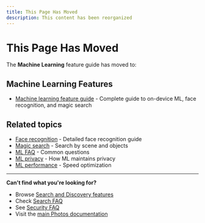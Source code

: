 ```yaml
---
title: This Page Has Moved
description: This content has been reorganized
---
```


# This Page Has Moved

The **Machine Learning** feature guide has moved to:

## Machine Learning Features

- [Machine learning feature guide](/photos/features/search-and-discovery/machine-learning) - Complete guide to on-device ML, face recognition, and magic search

## Related topics

- [Face recognition](/photos/features/search-and-discovery/face-recognition) - Detailed face recognition guide
- [Magic search](/photos/features/search-and-discovery/magic-search) - Search by scene and objects
- [ML FAQ](/photos/faq/search-and-discovery#machine-learning) - Common questions
- [ML privacy](/photos/faq/security-and-privacy#ml-privacy) - How ML maintains privacy
- [ML performance](/photos/faq/troubleshooting#ml-slow) - Speed optimization

---

**Can't find what you're looking for?**

- Browse [Search and Discovery features](/photos/features/search-and-discovery/)
- Check [Search FAQ](/photos/faq/search-and-discovery)
- See [Security FAQ](/photos/faq/security-and-privacy)
- Visit the [main Photos documentation](/photos/)
